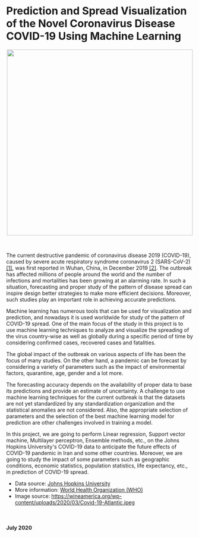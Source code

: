# Prediction and Spread Visualization of the Novel Coronavirus Disease COVID-19 Using Machine Learning
<p align="center">
   <img  src=https://wineamerica.org/wp-content/uploads/2020/03/Covid-19-Atlantic.jpeg width="500"/>
</p>

 <br>
 
The current destructive pandemic of coronavirus disease 2019 (COVID-19), caused by severe acute respiratory syndrome coronavirus 2 (SARS-CoV-2) [[1]](https://www.who.int/emergencies/diseases/novel-coronavirus-2019/technical-guidance/naming-the-coronavirus-disease-(covid-2019)-and-the-virus-that-causes-it), was first reported in Wuhan, China, in December 2019 [[2]](https://www.who.int/csr/don/12-january-2020-novel-coronavirus-china/en/). The outbreak has affected millions of people around the world and the number of infections and mortalities has been growing at an alarming rate. In such a situation, forecasting and proper study of the pattern of disease spread can inspire design better strategies to make more efficient decisions. Moreover, such studies play an important role in achieving accurate predictions. 

Machine learning has numerous tools  that can be used for visualization and prediction, and nowadays it is used worldwide for study of the pattern of COVID-19 spread. One of the main focus of the study in this project is to use machine learning techniques to analyze and visualize the spreading of the virus country-wise as well as globally during a specific period of time by considering confirmed cases, recovered cases and fatalities.

The global impact of the outbreak on various aspects of life has been the focus of many studies. On the other hand, a pandemic can be forecast by considering a variety of parameters such as the impact of environmental factors, quarantine, age, gender and a lot more. 

The forecasting accuracy depends on the availability of proper data to base its predictions and provide an estimate of uncertainty. A challenge to use machine learning techniques for the current outbreak is that the datasets are not yet standardized by any standardization organization and the statistical anomalies are not considered. Also, the appropriate selection of parameters and the selection of the best machine learning model for prediction are other challenges involved in training a model. 

In this project, we are going to perform Linear regression, Support vector machine, Multilayer perceptron, Ensemble methods, etc., on the Johns Hopkins University's COVID-19 data to anticipate the future effects of COVID-19 pandemic in Iran and some other countries. Moreover, we are going to study the impact of some parameters such as geographic conditions, economic statistics, population statistics, life expectancy, etc., in prediction of COVID-19 spread.
<br>

- Data source: [Johns Hopkins University](https://github.com/CSSEGISandData/COVID-19)
- More information: [World Health Organization (WHO)](https://www.who.int/emergencies/diseases/novel-coronavirus-2019)
- Image source: https://wineamerica.org/wp-content/uploads/2020/03/Covid-19-Atlantic.jpeg
<br>

#### July 2020
